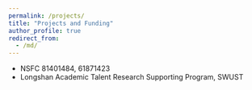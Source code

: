 ```yaml
---
permalink: /projects/
title: "Projects and Funding"
author_profile: true
redirect_from: 
  - /md/
---
```

- NSFC 81401484, 61871423
- Longshan Academic Talent Research Supporting Program, SWUST
